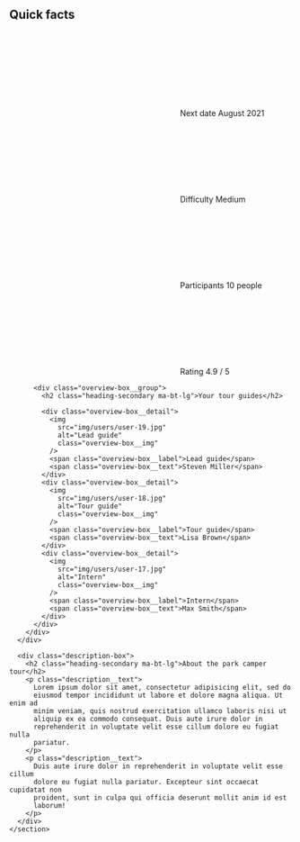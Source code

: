 <section class="section-description">
      <div class="overview-box">
        <div>
          <div class="overview-box__group">
            <h2 class="heading-secondary ma-bt-lg">Quick facts</h2>
            <div class="overview-box__detail">
              <svg class="overview-box__icon">
                <use xlink:href="img/icons.svg#icon-calendar"></use>
              </svg>
              <span class="overview-box__label">Next date</span>
              <span class="overview-box__text">August 2021</span>
            </div>
            <div class="overview-box__detail">
              <svg class="overview-box__icon">
                <use xlink:href="img/icons.svg#icon-trending-up"></use>
              </svg>
              <span class="overview-box__label">Difficulty</span>
              <span class="overview-box__text">Medium</span>
            </div>
            <div class="overview-box__detail">
              <svg class="overview-box__icon">
                <use xlink:href="img/icons.svg#icon-user"></use>
              </svg>
              <span class="overview-box__label">Participants</span>
              <span class="overview-box__text">10 people</span>
            </div>
            <div class="overview-box__detail">
              <svg class="overview-box__icon">
                <use xlink:href="img/icons.svg#icon-star"></use>
              </svg>
              <span class="overview-box__label">Rating</span>
              <span class="overview-box__text">4.9 / 5</span>
            </div>
          </div>

          <div class="overview-box__group">
            <h2 class="heading-secondary ma-bt-lg">Your tour guides</h2>
                    
            <div class="overview-box__detail">
              <img
                src="img/users/user-19.jpg"
                alt="Lead guide"
                class="overview-box__img"
              />
              <span class="overview-box__label">Lead guide</span>
              <span class="overview-box__text">Steven Miller</span>
            </div>
            <div class="overview-box__detail">
              <img
                src="img/users/user-18.jpg"
                alt="Tour guide"
                class="overview-box__img"
              />
              <span class="overview-box__label">Tour guide</span>
              <span class="overview-box__text">Lisa Brown</span>
            </div>
            <div class="overview-box__detail">
              <img
                src="img/users/user-17.jpg"
                alt="Intern"
                class="overview-box__img"
              />
              <span class="overview-box__label">Intern</span>
              <span class="overview-box__text">Max Smith</span>
            </div>
          </div>
        </div>
      </div>

      <div class="description-box">
        <h2 class="heading-secondary ma-bt-lg">About the park camper tour</h2>
        <p class="description__text">
          Lorem ipsum dolor sit amet, consectetur adipisicing elit, sed do
          eiusmod tempor incididunt ut labore et dolore magna aliqua. Ut enim ad
          minim veniam, quis nostrud exercitation ullamco laboris nisi ut
          aliquip ex ea commodo consequat. Duis aute irure dolor in
          reprehenderit in voluptate velit esse cillum dolore eu fugiat nulla
          pariatur.
        </p>
        <p class="description__text">
          Duis aute irure dolor in reprehenderit in voluptate velit esse cillum
          dolore eu fugiat nulla pariatur. Excepteur sint occaecat cupidatat non
          proident, sunt in culpa qui officia deserunt mollit anim id est
          laborum!
        </p>
      </div>
    </section>